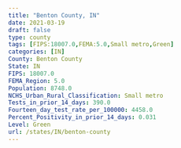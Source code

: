 ```yaml
---
title: "Benton County, IN"
date: 2021-03-19
draft: false
type: county
tags: [FIPS:18007.0,FEMA:5.0,Small metro,Green]
categories: [IN]
County: Benton County
State: IN
FIPS: 18007.0
FEMA_Region: 5.0
Population: 8748.0
NCHS_Urban_Rural_Classification: Small metro
Tests_in_prior_14_days: 390.0
Fourteen_day_test_rate_per_100000: 4458.0
Percent_Positivity_in_prior_14_days: 0.031
Level: Green
url: /states/IN/benton-county
---
```



